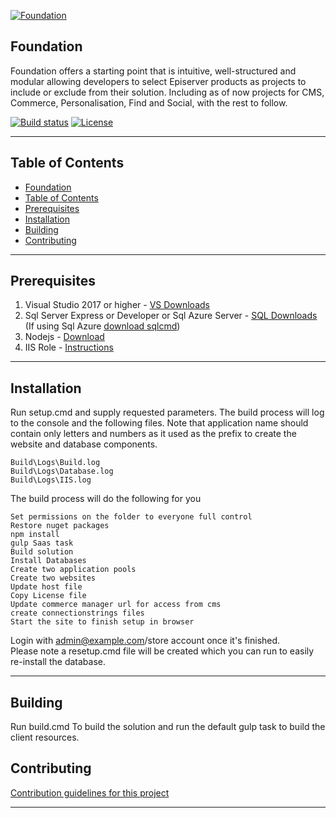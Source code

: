﻿<a href="https://github.com/episerver/Foundation"><img src="http://ux.episerver.com/images/logo.png" title="Foundation" alt="Foundation"></a>

## Foundation

Foundation offers a starting point that is intuitive, well-structured and modular allowing developers to select Episerver products as projects to include or exclude from their solution. 
Including as of now projects for CMS, Commerce, Personalisation, Find and Social, with the rest to follow.

[![Build status](https://dev.azure.com/episerver-foundation/Foundation/_apis/build/status/Foundation-Release)](https://dev.azure.com/episerver-foundation/Foundation/_build/latest?definitionId=1)
[![License](http://img.shields.io/:license-apache-blue.svg?style=flat-square)](http://www.apache.org/licenses/LICENSE-2.0.html)

---

## Table of Contents

- [Foundation](#foundation)
- [Table of Contents](#table-of-contents)
- [Prerequisites](#prerequisites)
- [Installation](#installation)
- [Building](#building)
- [Contributing](#contributing)

---

## Prerequisites

1. Visual Studio 2017 or higher - [VS Downloads](https://visualstudio.microsoft.com/downloads/)
2. Sql Server Express or Developer or Sql Azure Server - [SQL Downloads](https://www.microsoft.com/en-us/sql-server/sql-server-downloads) (If using Sql Azure [download sqlcmd](https://docs.microsoft.com/en-us/sql/tools/sqlcmd-utility?view=sql-server-2017))
3. Nodejs - [Download](https://nodejs.org/en/download/)
4. IIS Role - [Instructions](https://help.k2.com/onlinehelp/k2blackpearl/icg/4.7/default.htm#Con_Role_Services_IIS.htm)

---

## Installation

Run setup.cmd and supply requested parameters. The build process will log to the console and the following files.
Note that application name should contain only letters and numbers as it used as the prefix to create the website and database components.
```
Build\Logs\Build.log
Build\Logs\Database.log
Build\Logs\IIS.log
```

The build process will do the following for you

```
Set permissions on the folder to everyone full control
Restore nuget packages
npm install
gulp Saas task
Build solution
Install Databases
Create two application pools
Create two websites
Update host file
Copy License file
Update commerce manager url for access from cms
create connectionstrings files
Start the site to finish setup in browser
```

Login with admin@example.com/store account once it's finished.  
Please note a resetup.cmd file will be created which you can run to easily re-install the database.

---

## Building 

Run build.cmd To build the solution and run the default gulp task to build the client resources.

## Contributing
[Contribution guidelines for this project](docs/CONTRIBUTING.md)

---
